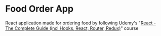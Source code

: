 # Food Order App

React application made for ordering food by following Udemy's "[React - The Complete Guide (incl Hooks, React, Router, Redux)](https://www.udemy.com/course/react-the-complete-guide-incl-redux/)" course